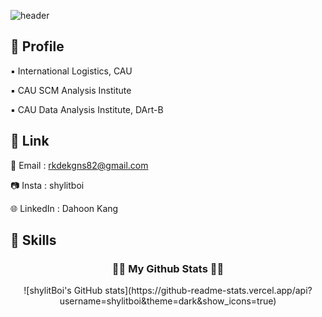 ![header](https://capsule-render.vercel.app/api?type=Blur&height=250&section=header&text=shylitBoi's%20Hub&fontSize=90&color=auto)

👾 Profile
---
▪️ International Logistics, CAU

▪️  CAU SCM Analysis Institute

▪️ CAU Data Analysis Institute, DArt-B



🔗 Link
---
📩 Email : rkdekgns82@gmail.com

📷 Insta : shylitboi

🌐 LinkedIn : Dahoon Kang

🚀 Skills
---


<h3 align="center">👩‍💻 My Github Stats 👩‍💻</h3>
<div align="center">
![shylitBoi's GitHub stats](https://github-readme-stats.vercel.app/api?username=shylitboi&theme=dark&show_icons=true)
